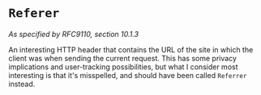 # `Referer`
*As specified by RFC9110, section 10.1.3*

An interesting HTTP header that contains the URL of the site in which the client was when sending the current request. This has some privacy implications and user-tracking possibilities, but what I consider most interesting is that it's misspelled, and should have been called `Referrer` instead.


